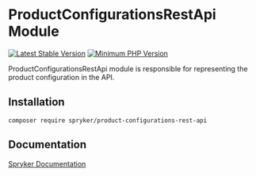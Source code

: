 # ProductConfigurationsRestApi Module
[![Latest Stable Version](https://poser.pugx.org/spryker/product-configurations-rest-api/v/stable.svg)](https://packagist.org/packages/spryker/product-configurations-rest-api)
[![Minimum PHP Version](https://img.shields.io/badge/php-%3E%3D%207.4-8892BF.svg)](https://php.net/)

ProductConfigurationsRestApi module is responsible for representing the product configuration in the API.

## Installation

```
composer require spryker/product-configurations-rest-api
```

## Documentation

[Spryker Documentation](https://docs.spryker.com)
